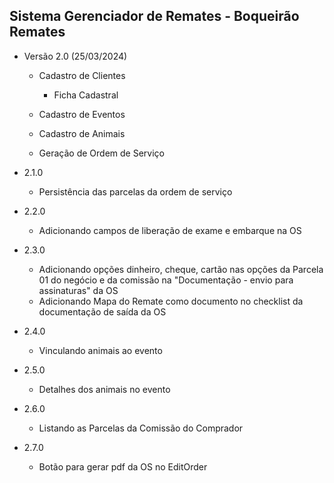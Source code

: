## Sistema Gerenciador de Remates - Boqueirão Remates

- Versão 2.0 (25/03/2024)
    - Cadastro de Clientes
        - Ficha Cadastral

    - Cadastro de Eventos
    - Cadastro de Animais
    - Geração de Ordem de Serviço

- 2.1.0
    - Persistência das parcelas da ordem de serviço
- 2.2.0
    - Adicionando campos de liberação de exame e embarque na OS
- 2.3.0
    - Adicionando opções dinheiro, cheque, cartão nas opções da Parcela 01 do negócio e da comissão na "Documentação - envio para assinaturas" da OS
    - Adicionando Mapa do Remate como documento no checklist da documentação de saída da OS
- 2.4.0
    - Vinculando animais ao evento
- 2.5.0
    - Detalhes dos animais no evento
- 2.6.0
    - Listando as Parcelas da Comissão do Comprador
- 2.7.0
    - Botão para gerar pdf da OS no EditOrder